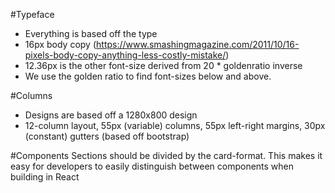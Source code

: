 #Typeface 
* Everything is based off the type
* 16px body copy (https://www.smashingmagazine.com/2011/10/16-pixels-body-copy-anything-less-costly-mistake/)
* 12.36px is the other font-size derived from 20 * goldenratio inverse
* We use the golden ratio to find font-sizes below and above.

#Columns
* Designs are based off a 1280x800 design  
* 12-column layout, 55px (variable) columns, 55px left-right margins, 30px (constant) gutters (based off bootstrap)

#Components
Sections should be divided by the card-format. 
This makes it easy for developers to easily distinguish between components when building in React

